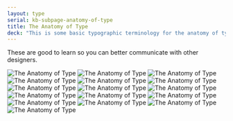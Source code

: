 ```yaml
---
layout: type
serial: kb-subpage-anatomy-of-type
title: The Anatomy of Type
deck: "This is some basic typographic terminology for the anatomy of type."
---
```

These are good to learn so you can better communicate with other designers.

<img class="inline" alt="The Anatomy of Type" src="{{site.url}}/svg/kb/anatomy-of-type/01.svg">
<img class="inline" alt="The Anatomy of Type" src="{{site.url}}/svg/kb/anatomy-of-type/02.svg">
<img class="inline" alt="The Anatomy of Type" src="{{site.url}}/svg/kb/anatomy-of-type/03.svg">
<img class="inline" alt="The Anatomy of Type" src="{{site.url}}/svg/kb/anatomy-of-type/04.svg">
<img class="inline" alt="The Anatomy of Type" src="{{site.url}}/svg/kb/anatomy-of-type/05.svg">
<img class="inline" alt="The Anatomy of Type" src="{{site.url}}/svg/kb/anatomy-of-type/06.svg">
<img class="inline" alt="The Anatomy of Type" src="{{site.url}}/svg/kb/anatomy-of-type/07.svg">
<img class="inline" alt="The Anatomy of Type" src="{{site.url}}/svg/kb/anatomy-of-type/08.svg">
<img class="inline" alt="The Anatomy of Type" src="{{site.url}}/svg/kb/anatomy-of-type/09.svg">
<img class="inline" alt="The Anatomy of Type" src="{{site.url}}/svg/kb/anatomy-of-type/10.svg">
<img class="inline" alt="The Anatomy of Type" src="{{site.url}}/svg/kb/anatomy-of-type/11.svg">
<img class="inline" alt="The Anatomy of Type" src="{{site.url}}/svg/kb/anatomy-of-type/12.svg">
<img class="inline" alt="The Anatomy of Type" src="{{site.url}}/svg/kb/anatomy-of-type/13.svg">
<img class="inline" alt="The Anatomy of Type" src="{{site.url}}/svg/kb/anatomy-of-type/14.svg">
<img class="inline" alt="The Anatomy of Type" src="{{site.url}}/svg/kb/anatomy-of-type/15.svg">
<img class="inline" alt="The Anatomy of Type" src="{{site.url}}/svg/kb/anatomy-of-type/16.svg">